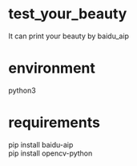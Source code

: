 # test_your_beauty
It can print your beauty by baidu_aip
# environment
python3
# requirements
pip install baidu-aip  
pip install opencv-python
